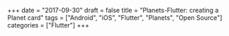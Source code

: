 +++
date = "2017-09-30"
draft = false
title = "Planets-Flutter: creating a Planet card"
tags = ["Android", "iOS", "Flutter", "Planets", "Open Source"]
categories = ["Flutter"]
+++

